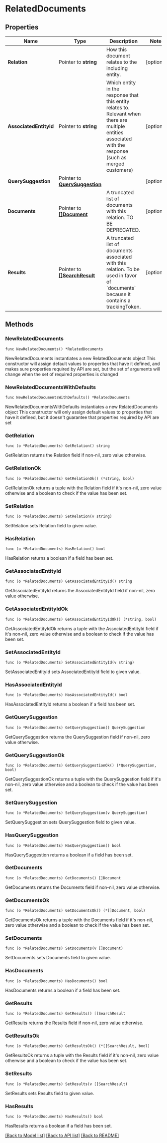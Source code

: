 # RelatedDocuments

## Properties

Name | Type | Description | Notes
------------ | ------------- | ------------- | -------------
**Relation** | Pointer to **string** | How this document relates to the including entity. | [optional] 
**AssociatedEntityId** | Pointer to **string** | Which entity in the response that this entity relates to. Relevant when there are multiple entities associated with the response (such as merged customers) | [optional] 
**QuerySuggestion** | Pointer to [**QuerySuggestion**](QuerySuggestion.md) |  | [optional] 
**Documents** | Pointer to [**[]Document**](Document.md) | A truncated list of documents with this relation. TO BE DEPRECATED. | [optional] 
**Results** | Pointer to [**[]SearchResult**](SearchResult.md) | A truncated list of documents associated with this relation. To be used in favor of &#x60;documents&#x60; because it contains a trackingToken. | [optional] 

## Methods

### NewRelatedDocuments

`func NewRelatedDocuments() *RelatedDocuments`

NewRelatedDocuments instantiates a new RelatedDocuments object
This constructor will assign default values to properties that have it defined,
and makes sure properties required by API are set, but the set of arguments
will change when the set of required properties is changed

### NewRelatedDocumentsWithDefaults

`func NewRelatedDocumentsWithDefaults() *RelatedDocuments`

NewRelatedDocumentsWithDefaults instantiates a new RelatedDocuments object
This constructor will only assign default values to properties that have it defined,
but it doesn't guarantee that properties required by API are set

### GetRelation

`func (o *RelatedDocuments) GetRelation() string`

GetRelation returns the Relation field if non-nil, zero value otherwise.

### GetRelationOk

`func (o *RelatedDocuments) GetRelationOk() (*string, bool)`

GetRelationOk returns a tuple with the Relation field if it's non-nil, zero value otherwise
and a boolean to check if the value has been set.

### SetRelation

`func (o *RelatedDocuments) SetRelation(v string)`

SetRelation sets Relation field to given value.

### HasRelation

`func (o *RelatedDocuments) HasRelation() bool`

HasRelation returns a boolean if a field has been set.

### GetAssociatedEntityId

`func (o *RelatedDocuments) GetAssociatedEntityId() string`

GetAssociatedEntityId returns the AssociatedEntityId field if non-nil, zero value otherwise.

### GetAssociatedEntityIdOk

`func (o *RelatedDocuments) GetAssociatedEntityIdOk() (*string, bool)`

GetAssociatedEntityIdOk returns a tuple with the AssociatedEntityId field if it's non-nil, zero value otherwise
and a boolean to check if the value has been set.

### SetAssociatedEntityId

`func (o *RelatedDocuments) SetAssociatedEntityId(v string)`

SetAssociatedEntityId sets AssociatedEntityId field to given value.

### HasAssociatedEntityId

`func (o *RelatedDocuments) HasAssociatedEntityId() bool`

HasAssociatedEntityId returns a boolean if a field has been set.

### GetQuerySuggestion

`func (o *RelatedDocuments) GetQuerySuggestion() QuerySuggestion`

GetQuerySuggestion returns the QuerySuggestion field if non-nil, zero value otherwise.

### GetQuerySuggestionOk

`func (o *RelatedDocuments) GetQuerySuggestionOk() (*QuerySuggestion, bool)`

GetQuerySuggestionOk returns a tuple with the QuerySuggestion field if it's non-nil, zero value otherwise
and a boolean to check if the value has been set.

### SetQuerySuggestion

`func (o *RelatedDocuments) SetQuerySuggestion(v QuerySuggestion)`

SetQuerySuggestion sets QuerySuggestion field to given value.

### HasQuerySuggestion

`func (o *RelatedDocuments) HasQuerySuggestion() bool`

HasQuerySuggestion returns a boolean if a field has been set.

### GetDocuments

`func (o *RelatedDocuments) GetDocuments() []Document`

GetDocuments returns the Documents field if non-nil, zero value otherwise.

### GetDocumentsOk

`func (o *RelatedDocuments) GetDocumentsOk() (*[]Document, bool)`

GetDocumentsOk returns a tuple with the Documents field if it's non-nil, zero value otherwise
and a boolean to check if the value has been set.

### SetDocuments

`func (o *RelatedDocuments) SetDocuments(v []Document)`

SetDocuments sets Documents field to given value.

### HasDocuments

`func (o *RelatedDocuments) HasDocuments() bool`

HasDocuments returns a boolean if a field has been set.

### GetResults

`func (o *RelatedDocuments) GetResults() []SearchResult`

GetResults returns the Results field if non-nil, zero value otherwise.

### GetResultsOk

`func (o *RelatedDocuments) GetResultsOk() (*[]SearchResult, bool)`

GetResultsOk returns a tuple with the Results field if it's non-nil, zero value otherwise
and a boolean to check if the value has been set.

### SetResults

`func (o *RelatedDocuments) SetResults(v []SearchResult)`

SetResults sets Results field to given value.

### HasResults

`func (o *RelatedDocuments) HasResults() bool`

HasResults returns a boolean if a field has been set.


[[Back to Model list]](../README.md#documentation-for-models) [[Back to API list]](../README.md#documentation-for-api-endpoints) [[Back to README]](../README.md)


